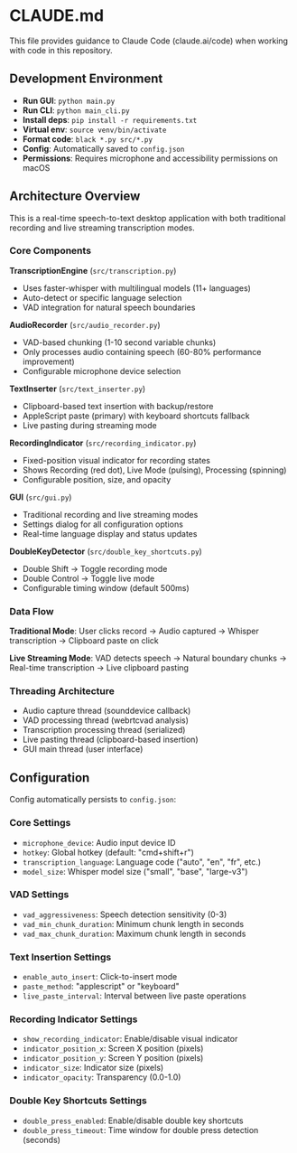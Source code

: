 # CLAUDE.md

This file provides guidance to Claude Code (claude.ai/code) when working with code in this repository.

## Development Environment

- **Run GUI**: `python main.py`
- **Run CLI**: `python main_cli.py` 
- **Install deps**: `pip install -r requirements.txt`
- **Virtual env**: `source venv/bin/activate`
- **Format code**: `black *.py src/*.py`
- **Config**: Automatically saved to `config.json`
- **Permissions**: Requires microphone and accessibility permissions on macOS

## Architecture Overview

This is a real-time speech-to-text desktop application with both traditional recording and live streaming transcription modes.

### Core Components

**TranscriptionEngine** (`src/transcription.py`)
- Uses faster-whisper with multilingual models (11+ languages)
- Auto-detect or specific language selection
- VAD integration for natural speech boundaries

**AudioRecorder** (`src/audio_recorder.py`)
- VAD-based chunking (1-10 second variable chunks)
- Only processes audio containing speech (60-80% performance improvement)
- Configurable microphone device selection

**TextInserter** (`src/text_inserter.py`)  
- Clipboard-based text insertion with backup/restore
- AppleScript paste (primary) with keyboard shortcuts fallback
- Live pasting during streaming mode

**RecordingIndicator** (`src/recording_indicator.py`)
- Fixed-position visual indicator for recording states
- Shows Recording (red dot), Live Mode (pulsing), Processing (spinning)
- Configurable position, size, and opacity

**GUI** (`src/gui.py`)
- Traditional recording and live streaming modes
- Settings dialog for all configuration options
- Real-time language display and status updates

**DoubleKeyDetector** (`src/double_key_shortcuts.py`)
- Double Shift → Toggle recording mode
- Double Control → Toggle live mode
- Configurable timing window (default 500ms)

### Data Flow

**Traditional Mode**: User clicks record → Audio captured → Whisper transcription → Clipboard paste on click

**Live Streaming Mode**: VAD detects speech → Natural boundary chunks → Real-time transcription → Live clipboard pasting

### Threading Architecture
- Audio capture thread (sounddevice callback)
- VAD processing thread (webrtcvad analysis)  
- Transcription processing thread (serialized)
- Live pasting thread (clipboard-based insertion)
- GUI main thread (user interface)

## Configuration

Config automatically persists to `config.json`:

### Core Settings
- `microphone_device`: Audio input device ID
- `hotkey`: Global hotkey (default: "cmd+shift+r")
- `transcription_language`: Language code ("auto", "en", "fr", etc.)
- `model_size`: Whisper model size ("small", "base", "large-v3")

### VAD Settings
- `vad_aggressiveness`: Speech detection sensitivity (0-3)
- `vad_min_chunk_duration`: Minimum chunk length in seconds
- `vad_max_chunk_duration`: Maximum chunk length in seconds  

### Text Insertion Settings
- `enable_auto_insert`: Click-to-insert mode
- `paste_method`: "applescript" or "keyboard"
- `live_paste_interval`: Interval between live paste operations

### Recording Indicator Settings
- `show_recording_indicator`: Enable/disable visual indicator
- `indicator_position_x`: Screen X position (pixels)
- `indicator_position_y`: Screen Y position (pixels)
- `indicator_size`: Indicator size (pixels)
- `indicator_opacity`: Transparency (0.0-1.0)

### Double Key Shortcuts Settings
- `double_press_enabled`: Enable/disable double key shortcuts
- `double_press_timeout`: Time window for double press detection (seconds)

